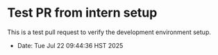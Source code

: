 # Test PR from intern setup
This is a test pull request to verify the development environment setup.
- Date: Tue Jul 22 09:44:36 HST 2025
